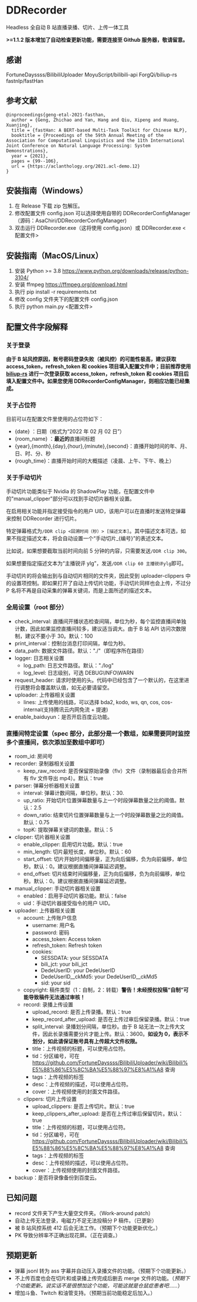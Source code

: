 # DDRecorder
 Headless 全自动 B 站直播录播、切片、上传一体工具
 
**>=1.1.2 版本增加了自动检查更新功能，需要连接至 Github 服务器，敬请留意。**

## 感谢
FortuneDayssss/BilibiliUploader
MoyuScript/bilibili-api
ForgQi/biliup-rs
fastnlp/fastHan

## 参考文献
```
@inproceedings{geng-etal-2021-fasthan,
  author = {Geng, Zhichao and Yan, Hang and Qiu, Xipeng and Huang, Xuanjing},
  title = {fastHan: A BERT-based Multi-Task Toolkit for Chinese NLP},
  booktitle = {Proceedings of the 59th Annual Meeting of the Association for Computational Linguistics and the 11th International Joint Conference on Natural Language Processing: System Demonstrations},
  year = {2021},
  pages = {99--106}, 
  url = {https://aclanthology.org/2021.acl-demo.12}
}
```

## 安装指南（Windows）
1. 在 Release 下载 zip 包解压。
2. 修改配置文件 config.json 可以选择使用自带的 DDRecorderConfigManager（源码：AsaChiri/DDRecorderConfigManager)
3. 双击运行 DDRecorder.exe（这将使用 config.json）或 DDRecorder.exe <配置文件> 


## 安装指南（MacOS/Linux）
1. 安装 Python >= 3.8 https://www.python.org/downloads/release/python-3104/
2. 安装 ffmpeg https://ffmpeg.org/download.html
3. 执行 pip install -r requirements.txt
4. 修改 config 文件夹下的配置文件 config.json
5. 执行 python main.py <配置文件> 
   
## 配置文件字段解释

### 关于登录

**由于 B 站风控原因，账号密码登录失败（被风控）的可能性极高，建议获取 access_token，refresh_token 和 cookies 项目填入配置文件中；目前推荐使用 [biliup-rs](https://github.com/ForgQi/biliup-rs) 进行一次登录获取 access_token，refresh_token 和 cookies 项目后填入配置文件中。如果您使用 DDRecorderConfigManager，则相应功能已经集成。**

### 关于占位符
目前可以在配置文件里使用的占位符如下：
- {date} ：日期（格式为“2022 年 02 月 02 日”）
- {room_name} ：**最近的**直播间标题
- {year},{month},{day},{hour},{minute},{second}：直播开始时间的年、月、日、时、分、秒
- {rough_time}：直播开始时间的大概描述（凌晨、上午、下午、晚上）

### 关于手动切片
手动切片功能类似于 Nvidia 的 ShadowPlay 功能，在配置文件中的"manual_clipper"部分可以找到手动切片器相关设置。

在启用相关功能并指定接受指令的用户 UID，该用户可以在直播时发送特定弹幕来控制 DDRecorder 进行切片。

特定弹幕格式为```/DDR clip <回溯时间（秒）> [描述文本]```。其中描述文本可选，如果不指定描述文本，将会自动设置一个“手动切片_{编号}”的表述文本。

比如说，如果想要截取当前时间向前 5 分钟的内容，只需要发送```/DDR clip 300```。

如果想要指定描述文本为“主播锐评 ylg”，发送```/DDR clip 60 主播锐评ylg```即可。

手动切片的将会输出到与自动切片相同的文件夹，因此受到 uploader-clippers 中的设置项控制。即如果打开了自动上传切片功能，手动切片同样也会上传，不过分 P 名将不再是自动采集的弹幕关键词，而是上面所述的描述文本。

### 全局设置（root 部分）
- check_interval: 直播间开播状态检查间隔，单位为秒，每个监控直播间单独计数，因此如果监控直播间较多，建议适当调大。由于 B 站 API 访问次数限制，建议不要小于 30。默认：100
- print_interval：控制台消息打印间隔，单位为秒。
- data_path: 数据文件路径。默认："./"（即程序所在路径）
- logger: 日志相关设置
  - log_path: 日志文件路径。默认："./log"
  - log_level: 日志级别，可选 DEBUG\INFO\WARN
- request_header: 请求时使用的头。代码中已经包含了一个默认的，在这里进行调整将会覆盖默认值，如无必要请留空。
- uploader: 上传器相关设置
  <!-- - upload_by_edit：通过编辑稿件的方法上传多 P 切片，可以让后续分 P 上传时让前面的分 P 进入审核队列，加快开放浏览的速度。**请注意打开此功能时，请保持 keep_record_after_upload 和 keep_clippers_after_upload 为 True。否则，keep_record_after_upload 和 keep_clippers_after_upload 设置项将无效。**
  - thread_pool_workers: 上传时的线程池大小。默认：1
  - max_retry: 最大重试次数。默认：10 -->
  - lines: 上传使用的线路，可以选择 bda2, kodo, ws, qn, cos, cos-internal(支持腾讯云内网免流 + 提速)
- enable_baiduyun：是否开启百度云功能。

### 直播间特定设置（spec 部分，此部分是一个数组，如果需要同时监控多个直播间，依次添加至数组中即可）
- room_id: 房间号
- recorder: 录制器相关设置
  - keep_raw_record: 是否保留原始录像（flv）文件（录制器最后会合并所有 flv 文件导出 mp4）。默认：true
- parser: 弹幕分析器相关设置
  - interval: 弹幕计数间隔，单位秒。默认：30.
  - up_ratio: 开始切片位置弹幕数量与上一个时段弹幕数量之比的阈值。默认：2.5
  - down_ratio: 结束切片位置弹幕数量与上一个时段弹幕数量之比的阈值。默认：0.75
  - topK: 提取弹幕关键词的数量。默认：5
- clipper: 切片器相关设置
  - enable_clipper: 启用切片功能。默认：true
  - min_length: 切片最短长度，单位秒。默认：60
  - start_offset: 切片开始时间偏移量，正为向后偏移，负为向前偏移，单位秒。默认：0。建议根据直播间弹幕延迟调整。
  - end_offset: 切片结束时间偏移量，正为向后偏移，负为向前偏移，单位秒。默认：0。建议根据直播间弹幕延迟调整。
- manual_clipper: 手动切片器相关设置
  - enabled：启用手动切片器功能。默认：false
  - uid：手动切片器接受指令的用户 UID。
- uploader: 上传器相关设置
  - account: 上传账户信息
    - username: 用户名
    - password: 密码
    - access_token: Access token 
    - refresh_token: Refresh token
    - cookies:
      - SESSDATA: your SESSDATA
      - bili_jct: your bili_jct
      - DedeUserID: your DedeUserID
      - DedeUserID__ckMd5: your DedeUserID__ckMd5
      - sid: your sid
  - copyright: 稿件类型（1：自制，2：转载）**警告！未经授权投稿“自制”可能导致稿件无法通过审核！**
  - record: 录播上传设置
    - upload_record: 是否上传录播。默认：true
    - keep_record_after_upload: 是否在上传过审后保留录播。默认：true
    - split_interval: 录播划分间隔，单位秒。由于 B 站无法一次上传大文件，因此长录播需要分片才能上传。默认：3600。**如设为 0，表示不划分，如此请保证账号具有上传超大文件权限。**
    - title：上传视频的标题，可以使用占位符。
    - tid：分区编号，可在 https://github.com/FortuneDayssss/BilibiliUploader/wiki/Bilibili%E5%88%86%E5%8C%BA%E5%88%97%E8%A1%A8 查询
    - tags：上传视频的标签
    - desc：上传视频的描述，可以使用占位符。
    - cover：上传视频使用的封面文件路径。
  - clippers: 切片上传设置
    - upload_clippers: 是否上传切片。默认：true
    - keep_clippers_after_upload: 是否在上传过审后保留切片。默认：true
    - title：上传视频的标题，可以使用占位符。
    - tid：分区编号，可在 https://github.com/FortuneDayssss/BilibiliUploader/wiki/Bilibili%E5%88%86%E5%8C%BA%E5%88%97%E8%A1%A8 查询
    - tags：上传视频的标签
    - desc：上传视频的描述，可以使用占位符。
    - cover：上传视频使用的封面文件路径。
- backup：是否将录像备份到百度云。

## 已知问题
- record 文件夹下产生大量空文件夹。（Work-around patch）
- 自动上传无法登录，电磁力不足无法投稿分 P 稿件。（已更新）
- 被 B 站风控系统 412 后会无法工作。（预期下个功能更新优化。）
- PK 导致分辨率不正确出现花屏。（正在调查。）

## 预期更新
- 弹幕 jsonl 转为 ass 字幕并自动压入录播文件的功能。（预期下个功能更新。）
- 不上传百度也会在切片和或录播上传完成后删去 merge 文件的功能。（_预期下个功能更新。说实话不是很想加这个功能，可能这就是仓鼠症患者吧……_）
- 增加斗鱼、Twitch 和油管支持。（预期当前功能稳定后加入。）
